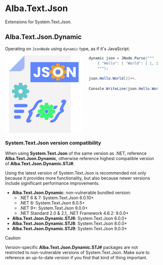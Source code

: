 Alba.Text.Json
==============

Extensions for System.Text.Json.

Alba.Text.Json.Dynamic
----------------------

Operating on `JsonNode` using `dynamic` type, as if it's JavaScript.

<img src=".nuget/Logo512.png" width=256 align=left style="margin: 0 20px 0 0">

```cs
dynamic json = JNode.Parse("""
    { "Hello": { "World": [ 1, 2, 3 ] } }
    """);

json.Hello.World[2]++.

Console.WriteLine(json.Hello.World[2]);
```

<br clear=all>

### System.Text.Json version compatibility

When using **System.Text.Json** of the same version as .NET, reference **Alba.Text.Json.Dynamic**, otherwise reference highest compatible version of **Alba.Text.Json.Dynamic.STJ#**.

Using the latest version of System.Text.Json is recommended not only because it provides more functionality, but also because newer versions include significant performance improvements.

* **Alba.Text.Json.Dynamic**: non-vulnerable bundled version:
   * .NET 6 & 7: System.Text.Json 6.0.10+
   * .NET 8: System.Text.Json 8.0.5+
   * .NET 9+: System.Text.Json 9.0.0+
   * .NET Standard 2.0 & 2.1, .NET Framework 4.6.2: 9.0.0+
* **Alba.Text.Json.Dynamic.STJ6**: System.Text.Json 6.0.0+
* **Alba.Text.Json.Dynamic.STJ8**: System.Text.Json 8.0.0+
* **Alba.Text.Json.Dynamic.STJ9**: System.Text.Json 9.0.0+

> [!CAUTION]
> Version-specific **Alba.Text.Json.Dynamic.STJ#** packages are not restricted to non-vulnerable versions of System.Text.Json. Make sure to reference an up-to-date version if you find that kind of thing important.